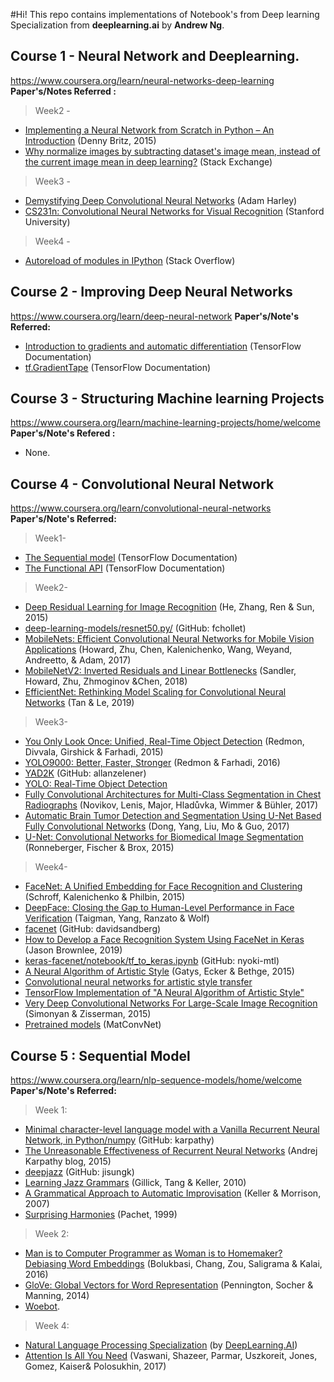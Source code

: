
#Hi! This repo contains implementations of Notebook's from Deep learning Specialization from **deeplearning.ai** by **Andrew Ng**.



## Course 1  - Neural Network and Deeplearning.

https://www.coursera.org/learn/neural-networks-deep-learning
**Paper's/Notes Referred :**
> Week2 - 
-   [Implementing a Neural Network from Scratch in Python – An Introduction](http://www.wildml.com/2015/09/implementing-a-neural-network-from-scratch/) (Denny Britz, 2015)
-   [Why normalize images by subtracting dataset's image mean, instead of the current image mean in deep learning?](https://stats.stackexchange.com/questions/211436/why-normalize-images-by-subtracting-datasets-image-mean-instead-of-the-current) (Stack Exchange)
> Week3 - 
-   [Demystifying Deep Convolutional Neural Networks](https://www.cs.ryerson.ca/~aharley/neural-networks/) (Adam Harley)
-   [CS231n: Convolutional Neural Networks for Visual Recognition](https://cs231n.github.io/neural-networks-case-study/) (Stanford University)

> Week4 - 
- [Autoreload of modules in IPython](https://stackoverflow.com/questions/1907993/autoreload-of-modules-in-ipython) (Stack Overflow)

## Course 2 - Improving Deep Neural Networks

https://www.coursera.org/learn/deep-neural-network
**Paper's/Note's Referred:**
-   [Introduction to gradients and automatic differentiation](https://www.tensorflow.org/guide/autodiff) (TensorFlow Documentation)
-   [tf.GradientTape](https://www.tensorflow.org/api_docs/python/tf/GradientTape) (TensorFlow Documentation)



## Course 3 - Structuring Machine learning Projects

https://www.coursera.org/learn/machine-learning-projects/home/welcome
**Paper's/Note's Refered :**

- None.



## Course 4 - Convolutional Neural Network
https://www.coursera.org/learn/convolutional-neural-networks
**Paper's/Note's Referred:**

>Week1-

-   [The Sequential model](https://www.tensorflow.org/guide/keras/sequential_model) (TensorFlow Documentation)
-   [The Functional API](https://www.tensorflow.org/guide/keras/functional) (TensorFlow Documentation)
>Week2-

-   [Deep Residual Learning for Image Recognition](https://arxiv.org/abs/1512.03385) (He, Zhang, Ren & Sun, 2015)
-   [d​eep-learning-models/resnet50.py/](https://github.com/fchollet/deep-learning-models/blob/master/resnet50.py) (GitHub: fchollet)
-   [MobileNets: Efficient Convolutional Neural Networks for Mobile Vision Applications](https://arxiv.org/abs/1704.04861) (Howard, Zhu, Chen, Kalenichenko, Wang, Weyand, Andreetto, ​& Adam, 2017)
-   [MobileNetV2: Inverted Residuals and Linear Bottlenecks](https://arxiv.org/abs/1801.04381) (Sandler, Howard, Zhu, Zhmoginov &Chen, 2018)
-   [EfficientNet: Rethinking Model Scaling for Convolutional Neural Networks](https://arxiv.org/abs/1905.11946) (Tan & Le, 2019)

>Week3-
-   [You Only Look Once: Unified, Real-Time Object Detection](https://arxiv.org/abs/1506.02640) (Redmon, Divvala, Girshick & Farhadi, 2015)
-   [YOLO9000: Better, Faster, Stronger](https://arxiv.org/abs/1612.08242) (Redmon & Farhadi, 2016)
-   [YAD2K](https://github.com/allanzelener/YAD2K) (GitHub: allanzelener)
-   [YOLO: Real-Time Object Detection](https://pjreddie.com/darknet/yolo/)
-   [Fully Convolutional Architectures for Multi-Class Segmentation in Chest Radiographs](https://arxiv.org/abs/1701.08816) (Novikov, Lenis, Major, Hladůvka, Wimmer & Bühler, 2017)
-   [Automatic Brain Tumor Detection and Segmentation Using U-Net Based Fully Convolutional Networks](https://arxiv.org/abs/1705.03820) (Dong, Yang, Liu, Mo & Guo, 2017)
-   [U-Net: Convolutional Networks for Biomedical Image Segmentation](https://arxiv.org/abs/1505.04597) (Ronneberger, Fischer & Brox, 2015)

>Week4-
-   [FaceNet: A Unified Embedding for Face Recognition and Clustering](https://arxiv.org/pdf/1503.03832.pdf) (Schroff, Kalenichenko & Philbin, 2015)
-   [DeepFace: Closing the Gap to Human-Level Performance in Face Verification](https://research.fb.com/wp-content/uploads/2016/11/deepface-closing-the-gap-to-human-level-performance-in-face-verification.pdf) (Taigman, Yang, Ranzato & Wolf)
-   [f​acenet](https://github.com/davidsandberg/facenet) (GitHub: davidsandberg)
-   [How to Develop a Face Recognition System Using FaceNet in Keras](https://machinelearningmastery.com/how-to-develop-a-face-recognition-system-using-facenet-in-keras-and-an-svm-classifier/) (Jason Brownlee, 2019)
-   [k​eras-facenet/notebook/tf_to_keras.ipynb](https://github.com/nyoki-mtl/keras-facenet/blob/master/notebook/tf_to_keras.ipynb) (GitHub: nyoki-mtl)
-   [A Neural Algorithm of Artistic Style](https://arxiv.org/abs/1508.06576) (Gatys, Ecker & Bethge, 2015)
-   [Convolutional neural networks for artistic style transfer](https://harishnarayanan.org/writing/artistic-style-transfer/)
-   [TensorFlow Implementation of "A Neural Algorithm of Artistic Style"](http://www.chioka.in/tensorflow-implementation-neural-algorithm-of-artistic-style)
-   [V​ery Deep Convolutional Networks For Large-Scale Image Recognition](https://arxiv.org/pdf/1409.1556.pdf) (Simonyan & Zisserman, 2015)
-   [Pretrained models](https://www.vlfeat.org/matconvnet/pretrained/) (MatConvNet)

## Course 5 : Sequential Model
https://www.coursera.org/learn/nlp-sequence-models/home/welcome
**Paper's/Note's Referred:**

>Week 1:
-   [Minimal character-level language model with a Vanilla Recurrent Neural Network, in Python/numpy](https://gist.github.com/karpathy/d4dee566867f8291f086) (GitHub: karpathy)
-   [The Unreasonable Effectiveness of Recurrent Neural Networks](http://karpathy.github.io/2015/05/21/rnn-effectiveness/) (Andrej Karpathy blog, 2015)
-   [d​eepjazz](https://github.com/jisungk/deepjazz) (GitHub: jisungk)
-   [Learning Jazz Grammars](http://ai.stanford.edu/~kdtang/papers/smc09-jazzgrammar.pdf) (Gillick, Tang & Keller, 2010)
-   [A Grammatical Approach to Automatic Improvisation](http://smc07.uoa.gr/SMC07%20Proceedings/SMC07%20Paper%2055.pdf) (Keller & Morrison, 2007)
-   [Surprising Harmonies](http://citeseerx.ist.psu.edu/viewdoc/download?doi=10.1.1.5.7473&rep=rep1&type=pdf) (Pachet, 1999)

>Week 2:
-   [Man is to Computer Programmer as Woman is to Homemaker? Debiasing Word Embeddings](https://papers.nips.cc/paper/2016/file/a486cd07e4ac3d270571622f4f316ec5-Paper.pdf) (Bolukbasi, Chang, Zou, Saligrama​ & Kalai, 2016)
-   [GloVe: Global Vectors for Word Representation](https://nlp.stanford.edu/projects/glove/) (Pennington, Socher & Manning, 2014)
-   [W​oebot](https://woebothealth.com/).
>Week 4:
-   [Natural Language Processing Specialization](https://www.coursera.org/specializations/natural-language-processing?) (by [DeepLearning.AI](https://www.deeplearning.ai/))
-   [Attention Is All You Need](https://arxiv.org/abs/1706.03762) (Vaswani, Shazeer, Parmar, Uszkoreit, Jones, Gomez, Kaiser​ & Polosukhin, 2017)

